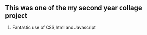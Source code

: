 ## This was one of the my second year collage project


1. Fantastic use of CSS,html and Javascript 
